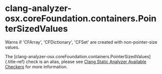 # clang-analyzer-osx.coreFoundation.containers.PointerSizedValues

Warns if \'CFArray\', \'CFDictionary\', \'CFSet\' are created with
non-pointer-size values.

The
[clang-analyzer-osx.coreFoundation.containers.PointerSizedValues]{.title-ref}
check is an alias, please see [Clang Static Analyzer Available
Checkers](https://clang.llvm.org/docs/analyzer/checkers.html#osx-corefoundation-containers-pointersizedvalues)
for more information.
